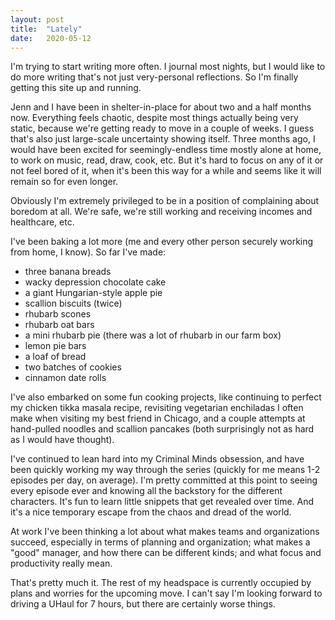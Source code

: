 ```yaml
---
layout: post
title:  "Lately"
date:   2020-05-12
---
```


I'm trying to start writing more often. I journal most nights, but I would like to
do more writing that's not just very-personal reflections. So I'm finally getting this site up and running.

Jenn and I have been in shelter-in-place for about two and a half months now. Everything feels
chaotic, despite most things actually being very static, because we're getting ready to move in a couple of weeks.
I guess that's also just large-scale uncertainty showing itself. Three months ago, I would have been excited for
seemingly-endless time mostly alone at home, to work on music, read, draw, cook, etc. But it's hard to focus
on any of it or not feel bored of it, when it's been this way for a while and seems like it will remain so for even longer.

Obviously I'm extremely privileged to be in a position of complaining about boredom at all. We're safe,
we're still working and receiving incomes and healthcare, etc.

I've been baking a lot more (me and every other person securely working from home, I know). So far I've made:
* three banana breads
* wacky depression chocolate cake
* a giant Hungarian-style apple pie
* scallion biscuits (twice)
* rhubarb scones
* rhubarb oat bars
* a mini rhubarb pie (there was a lot of rhubarb in our farm box)
* lemon pie bars
* a loaf of bread
* two batches of cookies
* cinnamon date rolls

I've also embarked on some fun cooking projects, like continuing to perfect my chicken tikka masala recipe,
revisiting vegetarian enchiladas I often make when visiting my best friend in Chicago, and a couple
attempts at hand-pulled noodles and scallion pancakes (both surprisingly not as hard as I would have thought).

I've continued to lean hard into my Criminal Minds obsession, and have been quickly working my way through
the series (quickly for me means 1-2 episodes per day, on average). I'm pretty committed at this point to seeing every episode
ever and knowing all the backstory for the different characters. It's fun to learn little snippets that get revealed over time.
And it's a nice temporary escape from the chaos and dread of the world.

At work I've been thinking a lot about what makes teams and organizations succeed, especially in terms
of planning and organization; what makes a "good" manager, and how there can be different kinds; and what
focus and productivity really mean.

That's pretty much it. The rest of my headspace is currently occupied by plans and worries for the upcoming move. I can't say
I'm looking forward to driving a UHaul for 7 hours, but there are certainly worse things.
